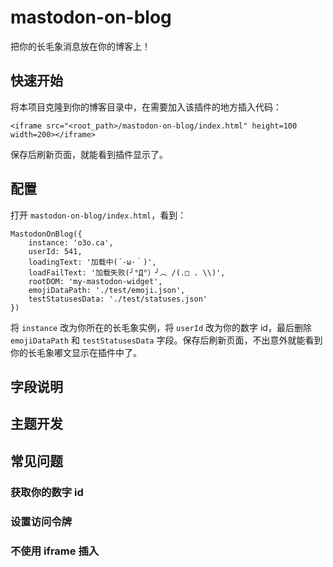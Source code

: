 # mastodon-on-blog

把你的长毛象消息放在你的博客上！

## 快速开始

将本项目克隆到你的博客目录中，在需要加入该插件的地方插入代码：

```
<iframe src="<root_path>/mastodon-on-blog/index.html" height=100 width=200></iframe>
```

保存后刷新页面，就能看到插件显示了。

## 配置

打开 `mastodon-on-blog/index.html`，看到：

```
MastodonOnBlog({
    instance: 'o3o.ca',
    userId: 541,
    loadingText: '加载中(´·ω·｀)',
    loadFailText: '加载失败(╯°Д°）╯︵ /(.□ . \\)',
    rootDOM: 'my-mastodon-widget',
    emojiDataPath: './test/emoji.json',
    testStatusesData: './test/statuses.json'
})
```

将 `instance` 改为你所在的长毛象实例，将 `userId` 改为你的数字 id，最后删除 `emojiDataPath` 和 `testStatusesData` 字段。保存后刷新页面，不出意外就能看到你的长毛象嘟文显示在插件中了。

## 字段说明

## 主题开发

## 常见问题

### 获取你的数字 id

### 设置访问令牌

### 不使用 iframe 插入
